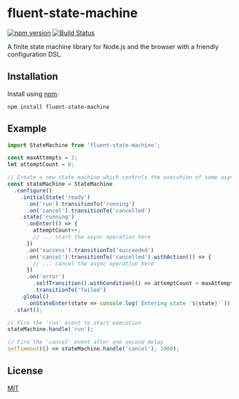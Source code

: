 # fluent-state-machine

[![npm version](https://badge.fury.io/js/fluent-state-machine.svg)](https://badge.fury.io/js/fluent-state-machine)
[![Build Status](https://api.travis-ci.org/nickuraltsev/fluent-state-machine.svg?branch=master)](https://travis-ci.org/nickuraltsev/fluent-state-machine)

A finite state machine library for Node.js and the browser with a friendly configuration DSL.

## Installation

Install using [npm](https://www.npmjs.org/):

```
npm install fluent-state-machine
```

## Example

```javascript
import StateMachine from 'fluent-state-machine';

const maxAttempts = 3;
let attemptCount = 0;

// Create a new state machine which controls the execution of some asynchronous operation.
const stateMachine = StateMachine
  .configure()
    .initialState('ready')
      .on('run').transitionTo('running')
      .on('cancel').transitionTo('cancelled')
    .state('running')
      .onEnter(() => {
        attemptCount++;
        // ... start the async operation here
      })
      .on('success').transitionTo('succeeded')
      .on('cancel').transitionTo('cancelled').withAction(() => {
        // ... cancel the async operation here
      })
      .on('error')
        .selfTransition().withCondition(() => attemptCount < maxAttempts)
        .transitionTo('failed')
    .global()
      .onStateEnter(state => console.log(`Entering state '${state}'`))
  .start();

// Fire the 'run' event to start execution
stateMachine.handle('run');

// Fire the 'cancel' event after one second delay
setTimeout(() => stateMachine.handle('cancel'), 1000);
```

## License

[MIT](https://github.com/nickuraltsev/fluent-state-machine/blob/master/LICENSE)
